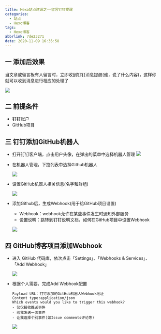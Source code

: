 ```yaml
---
title: Hexo站点建设之——留言钉钉提醒
categories:
  - 站点
  - Hexo博客
tags:
  - Hexo博客
abbrlink: 7de23271
date: 2020-11-09 16:35:58
---
```

## 一 添加后效果

当文章或留言板有人留言时，立即收到钉钉消息提醒(谁，说了什么内容)，这样你就可以收到消息进行相应的处理了

![][1]

<!--more-->
## 二 前提条件

* 钉钉账户
* GitHub项目

## 三 钉钉添加GitHub机器人

* 打开钉钉客户端，点击用户头像，在弹出的菜单中选择机器人管理
  ![][2]
  
* 在机器人管理，下拉列表中选择Github机器人

  ![][3]
  
* 设置GitHub机器人相关信息(名字和群组)

  ![][4]
  
* 添加Github后，生成Webhook(用于给GitHub项目设置)

  - Webhook：webhook允许在某些事件发生时通知外部服务
  - 设置说明：跳转到钉钉说明文档，如何在GitHub项目中设置Webhook

  ![][5]
## 四 GitHub博客项目添加Webhook

* 进入 GitHub 代码库，依次点击「Settings」、「Webhooks & Services」、「Add Webhook」

  ![][6]
  
* 根据个人需要，完成Add Webhook配置

  ```
  Payload URL：钉钉添加的GitHub机器人Webhook地址
  Content type:application/json
  Which events would you like to trigger this webhook?
  - 仅仅接收推送事件
  - 给我发送一切事件
  - 让我选择个别事件(如Issue comments评论等)
  ```

  ![][7]


[1]:https://raw.githubusercontent.com/PGzxc/CDN/master/blog-hexo/hexo-message-pre-result.png
[2]:https://raw.githubusercontent.com/PGzxc/CDN/master/blog-hexo/hexo-message-dingding-robot-manage.png
[3]:https://raw.githubusercontent.com/PGzxc/CDN/master/blog-hexo/hexo-message-robot-mange-list-github.png
[4]:https://raw.githubusercontent.com/PGzxc/CDN/master/blog-hexo/hexo-message-github-robot-info.png
[5]:https://raw.githubusercontent.com/PGzxc/CDN/master/blog-hexo/hexo-message-github-webhook-make.png
[6]:https://raw.githubusercontent.com/PGzxc/CDN/master/blog-hexo/hexo-message-github-project-add-webhook.png
[7]:https://raw.githubusercontent.com/PGzxc/CDN/master/blog-hexo/hexo-message-add-webhook-set.png